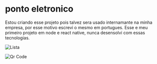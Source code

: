 # ponto eletronico
Estou criando esse projeto pois talvez sera usado internamante na minha empresa, por esse motivo escrevi o mesmo em portugues.
Esse e meu primeiro projeto em node e react native, nunca desensolvi com essas tecnologias.

![Lista](https://github.com/kalavh/pontoeletronico/blob/master/Screenshots/lista.jpeg)

![Qr Code](https://github.com/kalavh/pontoeletronico/blob/master/Screenshots/qrcode.jpeg)